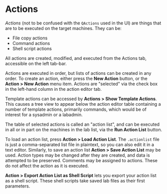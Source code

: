 # Actions

*Actions* (not to be confused with the `QActions` used in the UI) are things that are to be executed on the target machines. They can be:

- File copy actions
- Command actions
- Shell script actions

All actions are created, modified, and executed from the Actions tab, accessible on the left tab-bar.

Actions are executed in order, but lists of actions can be created in any order. To create an action, either press the **New Action** button, or the **Action > New Action** menu item. Actions are "selected" via the check box in the left-hand column in the action editor tab.

Template actions can be accessed by **Actions > Show Template Actions**. This causes a tree view to appear below the action editor table containing a number of template actions, primarily commands, which would be of interest for a sysadmin or a labadmin.

The table of selected actions is called an "action list", and can be executed in all or in part on the machines in the lab list, via the **Run Action List** button.

To load an action list, press **Action > Load Action List**. The `.actionlist` file is just a comma-separated list file in plaintext, so you can also edit it in a text editor. Similarly, to save an action list **Action > Save Action List** may be used. Action types may be changed after they are created, and data is attempted to be preserved. Comments may be assigned to actions. These do not affect the action as it is executed.

**Action > Export Action List as Shell Script** lets you export your action list as a shell script. These shell scripts take saved lab files as their first parameters.
